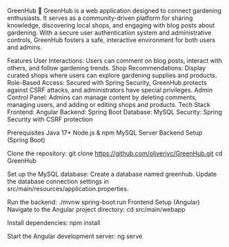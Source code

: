 GreenHub 🌿
GreenHub is a web application designed to connect gardening enthusiasts. It serves as a community-driven platform for sharing knowledge, discovering local shops, and engaging with blog posts about gardening. With a secure user authentication system and administrative controls, GreenHub fosters a safe, interactive environment for both users and admins.

Features
User Interactions: Users can comment on blog posts, interact with others, and follow gardening trends.
Shop Recommendations: Display curated shops where users can explore gardening supplies and products.
Role-Based Access: Secured with Spring Security, GreenHub protects against CSRF attacks, and administrators have special privileges.
Admin Control Panel: Admins can manage content by deleting comments, managing users, and adding or editing shops and products.
Tech Stack
Frontend: Angular
Backend: Spring Boot
Database: MySQL
Security: Spring Security with CSRF protection


Prerequisites
Java 17+
Node.js & npm
MySQL Server
Backend Setup (Spring Boot)

Clone the repository:
git clone https://github.com/oliverjvc/GreenHub.git
cd GreenHub

Set up the MySQL database:
Create a database named greenhub.
Update the database connection settings in src/main/resources/application.properties.

Run the backend:
./mvnw spring-boot:run
Frontend Setup (Angular)
Navigate to the Angular project directory:
cd src/main/webapp

Install dependencies:
npm install

Start the Angular development server:
ng serve
